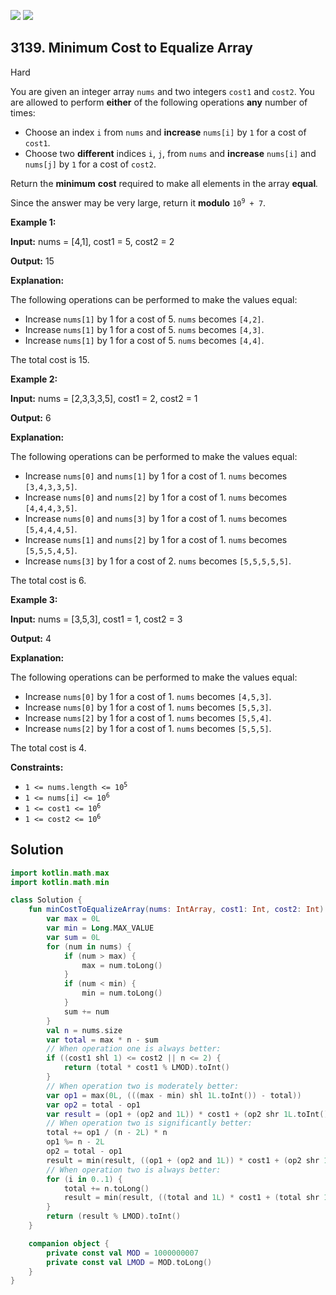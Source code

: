 [![](https://img.shields.io/github/stars/javadev/LeetCode-in-Kotlin?label=Stars&style=flat-square)](https://github.com/javadev/LeetCode-in-Kotlin)
[![](https://img.shields.io/github/forks/javadev/LeetCode-in-Kotlin?label=Fork%20me%20on%20GitHub%20&style=flat-square)](https://github.com/javadev/LeetCode-in-Kotlin/fork)

## 3139\. Minimum Cost to Equalize Array

Hard

You are given an integer array `nums` and two integers `cost1` and `cost2`. You are allowed to perform **either** of the following operations **any** number of times:

*   Choose an index `i` from `nums` and **increase** `nums[i]` by `1` for a cost of `cost1`.
*   Choose two **different** indices `i`, `j`, from `nums` and **increase** `nums[i]` and `nums[j]` by `1` for a cost of `cost2`.

Return the **minimum** **cost** required to make all elements in the array **equal**_._

Since the answer may be very large, return it **modulo** <code>10<sup>9</sup> + 7</code>.

**Example 1:**

**Input:** nums = [4,1], cost1 = 5, cost2 = 2

**Output:** 15

**Explanation:**

The following operations can be performed to make the values equal:

*   Increase `nums[1]` by 1 for a cost of 5. `nums` becomes `[4,2]`.
*   Increase `nums[1]` by 1 for a cost of 5. `nums` becomes `[4,3]`.
*   Increase `nums[1]` by 1 for a cost of 5. `nums` becomes `[4,4]`.

The total cost is 15.

**Example 2:**

**Input:** nums = [2,3,3,3,5], cost1 = 2, cost2 = 1

**Output:** 6

**Explanation:**

The following operations can be performed to make the values equal:

*   Increase `nums[0]` and `nums[1]` by 1 for a cost of 1. `nums` becomes `[3,4,3,3,5]`.
*   Increase `nums[0]` and `nums[2]` by 1 for a cost of 1. `nums` becomes `[4,4,4,3,5]`.
*   Increase `nums[0]` and `nums[3]` by 1 for a cost of 1. `nums` becomes `[5,4,4,4,5]`.
*   Increase `nums[1]` and `nums[2]` by 1 for a cost of 1. `nums` becomes `[5,5,5,4,5]`.
*   Increase `nums[3]` by 1 for a cost of 2. `nums` becomes `[5,5,5,5,5]`.

The total cost is 6.

**Example 3:**

**Input:** nums = [3,5,3], cost1 = 1, cost2 = 3

**Output:** 4

**Explanation:**

The following operations can be performed to make the values equal:

*   Increase `nums[0]` by 1 for a cost of 1. `nums` becomes `[4,5,3]`.
*   Increase `nums[0]` by 1 for a cost of 1. `nums` becomes `[5,5,3]`.
*   Increase `nums[2]` by 1 for a cost of 1. `nums` becomes `[5,5,4]`.
*   Increase `nums[2]` by 1 for a cost of 1. `nums` becomes `[5,5,5]`.

The total cost is 4.

**Constraints:**

*   <code>1 <= nums.length <= 10<sup>5</sup></code>
*   <code>1 <= nums[i] <= 10<sup>6</sup></code>
*   <code>1 <= cost1 <= 10<sup>6</sup></code>
*   <code>1 <= cost2 <= 10<sup>6</sup></code>

## Solution

```kotlin
import kotlin.math.max
import kotlin.math.min

class Solution {
    fun minCostToEqualizeArray(nums: IntArray, cost1: Int, cost2: Int): Int {
        var max = 0L
        var min = Long.MAX_VALUE
        var sum = 0L
        for (num in nums) {
            if (num > max) {
                max = num.toLong()
            }
            if (num < min) {
                min = num.toLong()
            }
            sum += num
        }
        val n = nums.size
        var total = max * n - sum
        // When operation one is always better:
        if ((cost1 shl 1) <= cost2 || n <= 2) {
            return (total * cost1 % LMOD).toInt()
        }
        // When operation two is moderately better:
        var op1 = max(0L, (((max - min) shl 1L.toInt()) - total))
        var op2 = total - op1
        var result = (op1 + (op2 and 1L)) * cost1 + (op2 shr 1L.toInt()) * cost2
        // When operation two is significantly better:
        total += op1 / (n - 2L) * n
        op1 %= n - 2L
        op2 = total - op1
        result = min(result, ((op1 + (op2 and 1L)) * cost1 + (op2 shr 1L.toInt()) * cost2))
        // When operation two is always better:
        for (i in 0..1) {
            total += n.toLong()
            result = min(result, ((total and 1L) * cost1 + (total shr 1L.toInt()) * cost2))
        }
        return (result % LMOD).toInt()
    }

    companion object {
        private const val MOD = 1000000007
        private const val LMOD = MOD.toLong()
    }
}
```